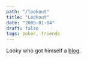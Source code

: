 ```yaml
---
path: "/lookout"
title: "Lookout"
date: "2005-01-04"
draft: false
tags: poker, friends
---
```

Looky who got himself a <a href="http://any2cards.blogspot.com">blog</a>.
